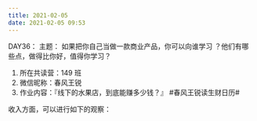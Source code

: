 ```yaml
---
title: 2021-02-05
date: 2021-02-05 09:53
---
```


DAY36：
主题：
如果把你自己当做一款商业产品，你可以向谁学习 ？他们有哪些点，做得比你好，值得你学习？

1. 所在共读营：149 班
2. 微信昵称：春风王锐
3. 作业内容：『线下的水果店，到底能赚多少钱？』
#春风王锐读生财日历#

收入方面，可以进行如下的观察：